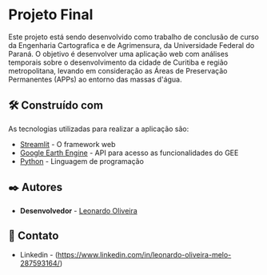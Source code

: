 # Projeto Final

Este projeto está sendo desenvolvido como trabalho de conclusão de curso da Engenharia Cartografica e de Agrimensura, da Universidade Federal do Paraná. O objetivo é desenvolver uma aplicação web com análises temporais sobre o desenvolvimento da cidade de Curitiba e região metropolitana, levando em consideração as Áreas de Preservação Permanentes (APPs) ao entorno das massas d'água.

## 🛠️ Construído com

As tecnologias utilizadas para realizar a aplicação são:

* [Streamlit](https://streamlit.io/) - O framework web
* [Google Earth Engine](https://earthengine.google.com/) - API para acesso as funcionalidades do GEE
* [Python](https://www.python.org/) - Linguagem de programação

## ✒️ Autores

* **Desenvolvedor** - [Leonardo Oliveira](https://github.com/leleoics)

## 📱 Contato

* Linkedin - (https://www.linkedin.com/in/leonardo-oliveira-melo-287593164/)
